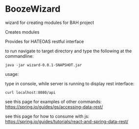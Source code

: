# BoozeWizard
wizard for creating modules for BAH project

Creates modules

Provides for HATEOAS restful interface

to run navigate to target directory and type the following at the commandline:

    java -jar wizard-0.0.1-SNAPSHOT.jar

usage: 

  type in console, while server is running to display rest interface:

    curl localhost:8080/api
  
  see this page for examples of other commands: https://spring.io/guides/gs/accessing-data-rest/
  
  see this page for how to consume with js: https://spring.io/guides/tutorials/react-and-spring-data-rest/
